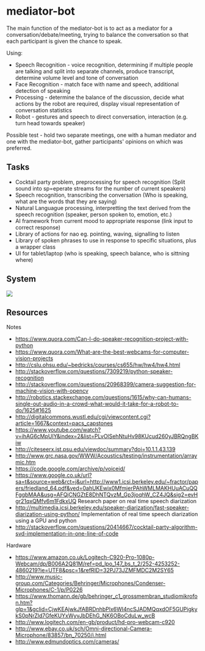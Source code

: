 # mediator-bot

The main function of the mediator-bot is to act as a mediator for a conversation/debate/meeting, trying to balance the conversation so that each participant is given the chance to speak.

Using:
* Speech Recognition - voice recognition, determining if multiple people are talking and split into separate channels, produce transcript, determine volume level and tone of conversation
* Face Recognition - match face with name and speech, additional detection of speaking
* Processing - determine the balance of the discussion, decide what actions by the robot are required, display visual representation of conversation statistics
* Robot - gestures and speech to direct conversation, interaction (e.g. turn head towards speaker)

Possible test - hold two separate meetings, one with a human mediator and one with the mediator-bot, gather participants' opinions on which was preferred.

## Tasks
- Cocktail party problem, preprocessing for speech recognition (Split sound into sp=eperate streams for the number of current speakers)
- Speech recognition, transcribing the conversation (Who is speaking, what are the words that they are saying)
- Natural Languague processing, interpretting the text derived from the speech recognition (speaker, person spoken to, emotion, etc.)
- AI framework from current mood to appropriate response (link input to correct response)
- Library of actions for nao eg. pointing, waving, signalling to listen
- Library of spoken phrases to use in response to specific situations, plus a wrapper class
- UI for tablet/laptop (who is speaking, speech balance, who is sittning where)

## System

<img align="middle" src="https://raw.github.com/patengelbert/mediator-bot/blob/master/images/system-diagram.png" />

## Resources

Notes
 - https://www.quora.com/Can-I-do-speaker-recognition-project-with-python
 - https://www.quora.com/What-are-the-best-webcams-for-computer-vision-projects
 - http://cslu.ohsu.edu/~bedricks/courses/cs655/hw/hw4/hw4.html
 - http://stackoverflow.com/questions/7309219/python-speaker-recognition
 - http://stackoverflow.com/questions/20968399/camera-suggestion-for-machine-vision-with-opencv
 - http://robotics.stackexchange.com/questions/1615/why-can-humans-single-out-audio-in-a-crowd-what-would-it-take-for-a-robot-to-do/1625#1625
 - http://digitalcommons.wustl.edu/cgi/viewcontent.cgi?article=1667&context=pacs_capstones
 - https://www.youtube.com/watch?v=ihAG6cMpUlY&index=2&list=PLvOlSehNtuHv98KUcud260yJBRQngBKiw
 - http://citeseerx.ist.psu.edu/viewdoc/summary?doi=10.1.1.43.139
 - http://www.grc.nasa.gov/WWW/Acoustics/testing/instrumentation/arraymic.htm
 - https://code.google.com/archive/p/voiceid/
 - https://www.google.co.uk/url?sa=t&source=web&rct=j&url=http://www1.icsi.berkeley.edu/~fractor/papers/friedland_64.pdf&ved=0ahUKEwix0MfmjerPAhWMLMAKHUuACuQQFggbMAA&usg=AFQjCNGZtE8DhNTQvzM_Gp3joqhW_CZ4JQ&sig2=evHgr21qxQMfv6m1FdkxUQ Research paper on real time speech diarization 
 - http://multimedia.icsi.berkeley.edu/speaker-diarization/fast-speaker-diarization-using-python/ Implementation of real time speech diarization using a GPU and python 
 - http://stackoverflow.com/questions/20414667/cocktail-party-algorithm-svd-implementation-in-one-line-of-code
 
Hardware
 - https://www.amazon.co.uk/Logitech-C920-Pro-1080p-Webcam/dp/B006A2Q81M/ref=pd_lpo_147_bs_t_2/252-4253252-4860219?ie=UTF8&psc=1&refRID=32PJ73JZMFMDC2M2SY65
 - http://www.music-group.com/Categories/Behringer/Microphones/Condenser-Microphones/C-1/p/P0226
 - https://www.thomann.de/gb/behringer_c1_grossmembran_studiomikrofon.htm?glp=1&gclid=CjwKEAjwkJfABRDnhbPlx6WI4ncSJADMQqxdOF5GUPigkykS0pNrZld7GfeKUYxWyvJbDEhG_NK6OBoCduLw_wcB
 - http://www.logitech.com/en-gb/product/hd-pro-webcam-c920
 - http://www.ebay.co.uk/sch/Omni-directional-Camera-Microphone/83857/bn_70250/i.html
 - http://www.edmundoptics.com/cameras/

